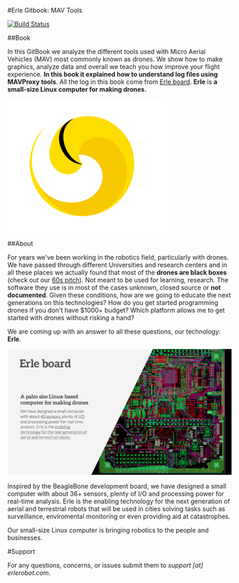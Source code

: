 #Erle Gitbook: MAV Tools

[![Build Status](https://www.gitbook.io/button/status/book/erlerobotics/erle-robotics-mav-tools)](https://www.gitbook.io/book/erlerobotics/erle-robotics-mav-tools/activity)

##Book

In this GitBook we analyze the different tools used with Micro Aerial Vehicles (MAV) most commonly known as drones. We show how to make graphics, analyze data and overall we teach you how improve your flight experience. **In this book it explained how to understand log files using MAVProxy tools**. All the log in this book come from [Erle board](http://erlerobot.com/). **Erle** is **a small-size Linux computer for making drones.**

![erlelogo](erleimg/Logo_erle.png)

##About

For years we've been working in the robotics field, particularly with drones. We have passed through different Universities and research centers and in all these places we actually found that most of the **drones are black boxes** (check out our [60s pitch](https://www.youtube.com/watch?v=tKAqjyXaC18)). Not meant to be used for learning, research. The software they use is in most of the cases unknown, closed source or **not documented**. Given these conditions, how are we going to educate the next generations on this technologies? How do you get started programming drones if you don't have $1000+ budget? Which platform allows me to get started with drones without risking a hand?

We are coming up with an answer to all these questions, our technology: **Erle**.

![imgerle1](erleimg/board2.png)

Inspired by the BeagleBone development board, we have designed a small computer with about 36+ sensors, plenty of I/O and processing power for real-time analysis. Erle is the enabling technology for the next generation of aerial and terrestrial robots that will be used in cities solving tasks such as surveillance, enviromental monitoring or even providing aid at catastrophes.

Our small-size Linux computer is bringing robotics to the people and businesses.

#Support

For any questions, concerns, or issues submit them to *support [at] erlerobot.com*.

